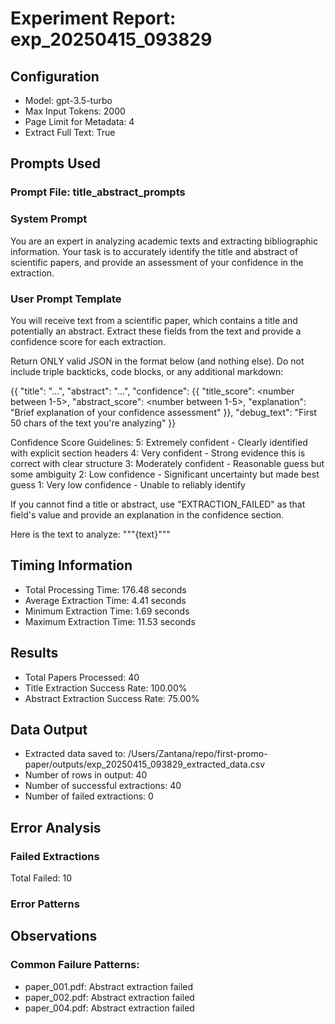 # Experiment Report: exp_20250415_093829

## Configuration
- Model: gpt-3.5-turbo
- Max Input Tokens: 2000
- Page Limit for Metadata: 4
- Extract Full Text: True

## Prompts Used
### Prompt File: title_abstract_prompts
### System Prompt

You are an expert in analyzing academic texts and extracting bibliographic information.
Your task is to accurately identify the title and abstract of scientific papers, 
and provide an assessment of your confidence in the extraction.


### User Prompt Template

You will receive text from a scientific paper, which contains a title and potentially an abstract.
Extract these fields from the text and provide a confidence score for each extraction.

Return ONLY valid JSON in the format below (and nothing else).
Do not include triple backticks, code blocks, or any additional markdown:

{{
  "title": "...",
  "abstract": "...",
  "confidence": {{
    "title_score": <number between 1-5>,
    "abstract_score": <number between 1-5>,
    "explanation": "Brief explanation of your confidence assessment"
  }},
  "debug_text": "First 50 chars of the text you're analyzing"
}}

Confidence Score Guidelines:
5: Extremely confident - Clearly identified with explicit section headers
4: Very confident - Strong evidence this is correct with clear structure
3: Moderately confident - Reasonable guess but some ambiguity
2: Low confidence - Significant uncertainty but made best guess
1: Very low confidence - Unable to reliably identify

If you cannot find a title or abstract, use "EXTRACTION_FAILED" as that field's value and provide an explanation in the confidence section.

Here is the text to analyze:
"""{text}"""


## Timing Information
- Total Processing Time: 176.48 seconds
- Average Extraction Time: 4.41 seconds
- Minimum Extraction Time: 1.69 seconds
- Maximum Extraction Time: 11.53 seconds

## Results
- Total Papers Processed: 40
- Title Extraction Success Rate: 100.00%
- Abstract Extraction Success Rate: 75.00%

## Data Output
- Extracted data saved to: /Users/Zantana/repo/first-promo-paper/outputs/exp_20250415_093829_extracted_data.csv
- Number of rows in output: 40
- Number of successful extractions: 40
- Number of failed extractions: 0

## Error Analysis
### Failed Extractions
Total Failed: 10

### Error Patterns

## Observations
### Common Failure Patterns:
- paper_001.pdf: Abstract extraction failed
- paper_002.pdf: Abstract extraction failed
- paper_004.pdf: Abstract extraction failed
